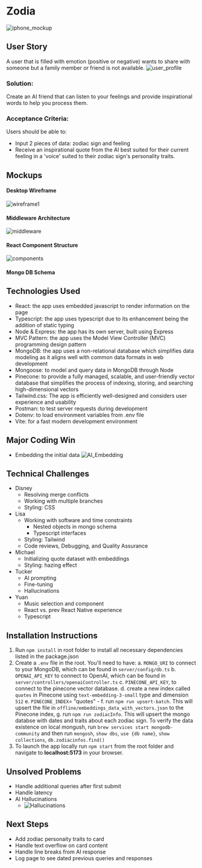 # Zodia

![iphone_mockup](./assets/Zodia_mockup_sm.png)

## User Story

A user that is filled with emotion (positive or negative) wants to share with someone but a family member or friend is not available.
![user_profile](./assets/TAZ-Zodia-UX-final.png)

### Solution:

Create an AI friend that can listen to your feelings and provide inspirational words to help you process them.

### Acceptance Criteria:

Users should be able to:

- Input 2 pieces of data: zodiac sign and feeling
- Receive an inspirational quote from the AI best suited for their current feeling in a 'voice' suited to their zodiac sign's personality traits.

## Mockups

#### Desktop Wireframe

![wireframe1](./assets/wireframe_desktop.png)

#### Middleware Architecture

![middleware](./assets/middleware_architecture.png)

#### React Component Structure

![components](./assets/component_structure2.png)

#### Mongo DB Schema

## Technologies Used

- React: the app uses embedded javascript to render information on the page
- Typescript: the app uses typescript due to its enhancement being the addition of static typing
- Node & Express: the app has its own server, built using Express
- MVC Pattern: the app uses the Model View Controller (MVC) programming design pattern
- MongoDB: the app uses a non-relational database which simplifies data modeling as it aligns well with common data formats in web development
- Mongoose: to model and query data in MongoDB through Node
- Pinecone: to provide a fully managed, scalable, and user-friendly vector database that simplifies the process of indexing, storing, and searching high-dimensional vectors
- Tailwind.css: The app is efficiently well-designed and considers user experience and usability
- Postman: to test server requests during development
- Dotenv: to load environment variables from .env file
- Vite: for a fast modern development environment

## Major Coding Win

- Embedding the initial data
  ![AI_Embedding](./assets/majorCodingWins.png)

## Technical Challenges

- Disney
  - Resolving merge conflicts
  - Working with multiple branches
  - Styling: CSS
- Lisa
  - Working with software and time constraints
    - Nested objects in mongo schema
    - Typescript interfaces
  - Styling: Tailwind
  - Code reviews, Debugging, and Quality Assurance
- Michael
  - Initializing quote dataset with embeddings
  - Styling: hazing effect
- Tucker
  - AI prompting
  - Fine-tuning
  - Hallucinations
- Yuan
  - Music selection and component
  - React vs. prev React Native experience
  - Typescript

## Installation Instructions

1. Run `npm install` in root folder to install all necessary dependencies listed in the package.json
2. Create a `.env` file in the root. You'll need to have:
   a. `MONGO_URI` to connect to your MongoDB, which can be found in `server/config/db.ts`
   b. `OPENAI_API_KEY` to connect to OpenAI, which can be found in `server/controllers/openaiController.ts`
   c. `PINECONE_API_KEY`, to connect to the pinecone vector database.
   d. create a new index called `quotes` in Pinecone using `text-embedding-3-small` type and dimension `512`
   e. `PINECONE_INDEX`= "quotes" -
   f. run `npm run upsert-batch`. This will upsert the file in `offline/embeddings_data_with_vectors.json` to the Pinecone index,
   g. run `npm run zodiacInfo`. This will upsert the mongo databse with dates and traits about each zodiac sign. To verify the data existence on local mongush, run `brew services start mongodb-community` and then run `mongosh`, `show dbs`, `use {db name}`, `show collections`, `db.zodiacinfos.find()`
3. To launch the app locally run `npm start` from the root folder and navigate to **localhost:5173** in your browser.

## Unsolved Problems

- Handle additional queries after first submit
- Handle latency
- AI Hallucinations
  - ![Hallucinations](./assets/Hallucinations.png)

## Next Steps

- Add zodiac personaity traits to card
- Handle text overflow on card content
- Handle line breaks from AI response
- Log page to see dated previous queries and responses
